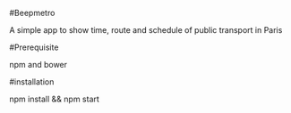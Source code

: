 
#Beepmetro

A simple app to show time, route and schedule of public transport in Paris

#Prerequisite

npm and bower

#installation

npm install && npm start